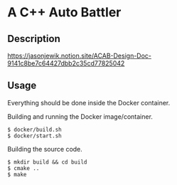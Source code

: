 # A C++ Auto Battler

## Description
https://jasonjewik.notion.site/ACAB-Design-Doc-9141c8be7c64427dbb2c35cd77825042

## Usage
Everything should be done inside the Docker container.

Building and running the Docker image/container.
```shell
$ docker/build.sh
$ docker/start.sh
```

Building the source code.
```shell
$ mkdir build && cd build
$ cmake ..
$ make
```